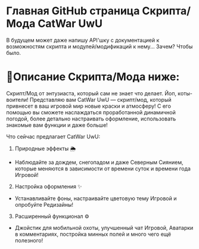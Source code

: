 Главная GitHub страница Скрипта/Мода CatWar UwU
=
В будущем может даже напишу API'шку с документацией к возможностям скрипта и модулей/модификаций к нему... Зачем? Чтобы было.

🌸Описание Скрипта/Мода ниже:
=
Скрипт/Мод от энтузиаста, который сам не знает что делает.
Йоп, коты-воители! Представляю вам CatWar UwU — скрипт/мод, который привнесет в ваш игровой мир новые краски и атмосферу! С его помощью вы сможете наслаждаться проработанной динамичной погодой, более детально настраивать оформление, использовать знакомые вам функции и даже больше!

Что сейчас предлагает CatWar UwU:

1. Природные эффекты 🌦️
- Наблюдайте за дождем, снегопадом и даже Северным Сиянием, которые меняются в зависимости от времени суток и времени года Игровой!

2. Настройка оформления ✨
- Устанавливайте фоны, настраивайте цветовую тему Игровой и опробуйте Редизайны!

3. Расширенный функционал ⚙️
- Джойстик для мобильной охоты, улучшенный чат Игровой, Аватарки в комментариях, постройка минных полей и много чего ещё полезного!
